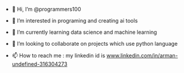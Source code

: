 - 👋 Hi, I’m @programmers100
- 👀 I’m interested in programing and creating ai tools
- 🌱 I’m currently learning data science and machine learning
  
- 💞️ I’m looking to collaborate on projects which use python language
- 📫 How to reach me  : my linkedin id is www.linkedin.com/in/arman-undefined-316304273


<!---
programmers100/programmers100 is a ✨ special ✨ repository because its `README.md` (this file) appears on your GitHub profile.
You can click the Preview link to take a look at your changes.
--->
